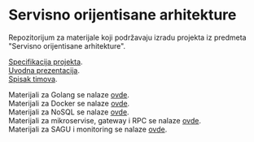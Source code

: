 # Servisno orijentisane arhitekture

Repozitorijum za materijale koji podržavaju izradu projekta iz predmeta "Servisno orijentisane arhitekture".

<a href='https://docs.google.com/document/d/1S25LongXcWjNz4SIsnHw2aSvQPwRmKYo5iXhV8sSUAs/edit'>Specifikacija projekta</a>.  
<a href='https://docs.google.com/presentation/d/1UZya8ywAeOozDKeEDMFS3IOJMcELQUzK/edit?rtpof=true&sd=true'>Uvodna prezentacija</a>.  
<a href='https://docs.google.com/spreadsheets/d/1IaycFUKvHsfi4cF8KV3DRMlh1QAr0VFRNddiYw0kuZs/edit#gid=0'>Spisak timova</a>.    

Materijali za Golang se nalaze <a href='https://github.com/lukaDoric/SOA/blob/main/Golang/golang-uvod.md'>ovde</a>.  
Materijali za Docker se nalaze <a href='https://github.com/lukaDoric/SOA/tree/main/S2'>ovde</a>.  
Materijali za NoSQL se nalaze <a href='https://github.com/lukaDoric/SOA/tree/main/S3'>ovde</a>.  
Materijali za mikroservise, gateway i RPC se nalaze <a href='https://github.com/lukaDoric/SOA/tree/main/S4'>ovde</a>.  
Materijali za SAGU i monitoring se nalaze <a href='https://github.com/lukaDoric/SOA/tree/main/S5'>ovde</a>.
